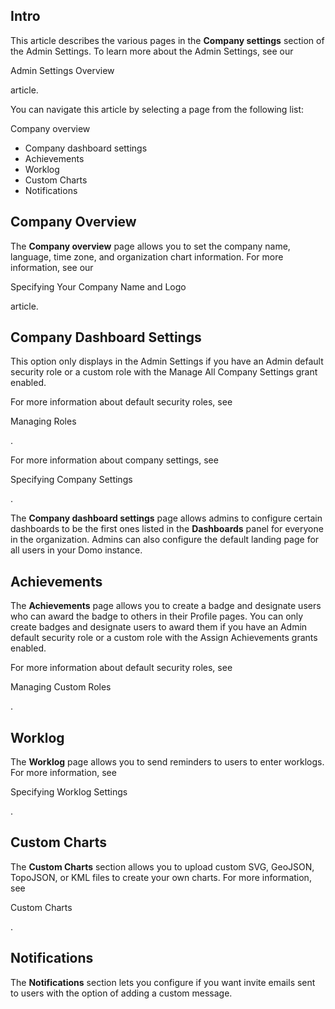 

Intro
-------

This article describes the various pages in the
 **Company settings**
 section of the Admin Settings. To learn more about the Admin Settings, see our

Admin Settings Overview

article.


 You can navigate this article by selecting a page from the following list:

 Company overview
* Company dashboard settings
* Achievements
* Worklog
* Custom Charts
* Notifications

Company Overview
--------------------

The
 **Company overview**
 page allows you to set the company name, language, time zone, and organization chart information. For more information, see our

Specifying Your Company Name and Logo

article.


 Company Dashboard Settings
------------------------------

This option only displays in the Admin Settings if you have an Admin default security role or a custom role with the Manage All Company Settings grant enabled.


 For more information about default security roles, see

Managing Roles

.


 For more information about company settings, see

Specifying Company Settings

.


 The
 **Company dashboard settings**
 page allows admins to configure certain dashboards to be the first ones listed in the
 **Dashboards**
 panel for everyone in the organization. Admins can also configure the default landing page for all users in your Domo instance.

Achievements
----------------

The
 **Achievements**
 page allows you to create a badge and designate users who can award the badge to others in their Profile pages. You can only create badges and designate users to award them if you have an Admin default security role or a custom role with the Assign Achievements grants enabled.


 For more information about default security roles, see

Managing Custom Roles

.


 Worklog
-----------

The
 **Worklog**
 page allows you to send reminders to users to enter worklogs. For more information, see

Specifying Worklog Settings

.


 Custom Charts
-----------------

The
 **Custom Charts**
 section allows you to upload custom SVG, GeoJSON, TopoJSON, or KML files to create your own charts. For more information, see

Custom Charts

.


 Notifications
-----------------

The
 **Notifications**
 section lets you configure if you want invite emails sent to users with the option of adding a custom message.

